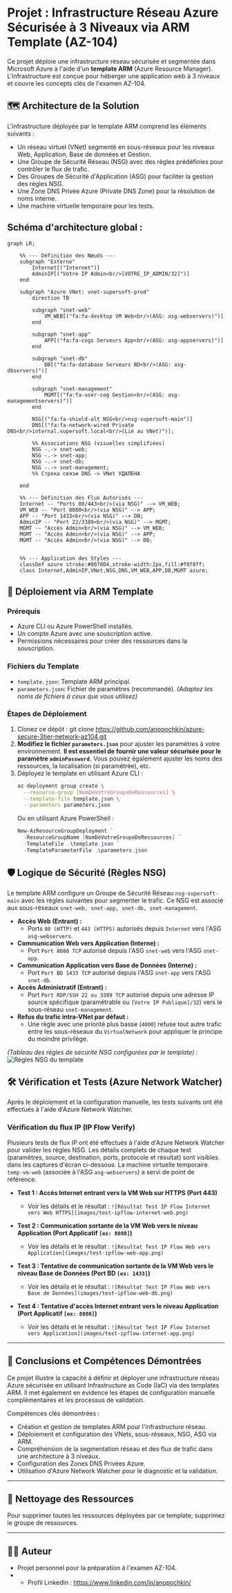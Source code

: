 
# Projet : Infrastructure Réseau Azure Sécurisée à 3 Niveaux via ARM Template (AZ-104)

Ce projet déploie une infrastructure réseau sécurisée et segmentée dans Microsoft Azure à l'aide d'un **template ARM** (Azure Resource Manager). L'infrastructure est conçue pour héberger une application web à 3 niveaux et couvre les concepts clés de l'examen AZ-104.

## 🗺️ Architecture de la Solution

L'infrastructure déployée par le template ARM comprend les éléments suivants :
*   Un réseau virtuel (VNet) segmenté en sous-réseaux pour les niveaux Web, Application, Base de données et Gestion.
*   Une Groupe de Sécurité Réseau (NSG) avec des règles prédéfinies pour contrôler le flux de trafic.
*   Des Groupes de Sécurité d'Application (ASG) pour faciliter la gestion des règles NSG.
*   Une Zone DNS Privée Azure (Private DNS Zone) pour la résolution de noms interne.
*   Une machine virtuelle temporaire pour les tests.

## Schéma d'architecture global :

```mermaid
graph LR;

    %% --- Définition des Nœuds ---
    subgraph "Externe"
        Internet[("Internet")]
        AdminIP[("Votre IP Admin<br/>[VOTRE_IP_ADMIN/32]")]
    end

    subgraph "Azure VNet: vnet-supersoft-prod"
        direction TB

        subgraph "snet-web"
            VM_WEB[("fa:fa-desktop VM Web<br/>(ASG: asg-webservers)")]
        end

        subgraph "snet-app"
            APP[("fa:fa-cogs Serveurs App<br/>(ASG: asg-appservers)")]
        end

        subgraph "snet-db"
            DB[("fa:fa-database Serveurs BD<br/>(ASG: asg-dbservers)")]
        end

        subgraph "snet-management"
            MGMT[("fa:fa-user-cog Gestion<br/>(ASG: asg-managementservers)")]
        end

        NSG[("fa:fa-shield-alt NSG<br/>nsg-supersoft-main")]
        DNS[("fa:fa-network-wired Private DNS<br/>internal.supersoft.local<br/>(Lié au VNet)")];

        %% Associations NSG (visuelles simplifiées)
        NSG -.-> snet-web;
        NSG -.-> snet-app;
        NSG -.-> snet-db;
        NSG -.-> snet-management;
        %% Строка связи DNS -> VNet УДАЛЕНА

    end

    %% --- Définition des Flux Autorisés ---
    Internet -- "Ports 80/443<br/>(via NSG)" --> VM_WEB;
    VM_WEB -- "Port 8080<br/>(via NSG)" --> APP;
    APP -- "Port 1433<br/>(via NSG)" --> DB;
    AdminIP -- "Port 22/3389<br/>(via NSG)" --> MGMT;
    MGMT -- "Accès Admin<br/>(via NSG)" --> VM_WEB;
    MGMT -- "Accès Admin<br/>(via NSG)" --> APP;
    MGMT -- "Accès Admin<br/>(via NSG)" --> DB;


    %% --- Application des Styles ---
    classDef azure stroke:#0078D4,stroke-width:2px,fill:#f0f8ff;
    class Internet,AdminIP,VNet,NSG,DNS,VM_WEB,APP,DB,MGMT azure;
```


## 🚀 Déploiement via ARM Template

### Prérequis
*   Azure CLI ou Azure PowerShell installés.
*   Un compte Azure avec une souscription active.
*   Permissions nécessaires pour créer des ressources dans la souscription.

### Fichiers du Template
*   `template.json`: Template ARM principal.
*   `parameters.json`: Fichier de paramètres (recommandé).
    *(Adaptez les noms de fichiers à ceux que vous utilisez)*

### Étapes de Déploiement
 1.  Clonez ce dépôt : git clone https://github.com/anopochkin/azure-secure-3tier-network-az104.git
 2.  **Modifiez le fichier `parameters.json`** pour ajuster les paramètres à votre environnement. **Il est essentiel de fournir une valeur sécurisée pour le paramètre `adminPassword`.** Vous pouvez également ajuster les noms des ressources, la localisation (si paramétrée), etc.
 3.  Déployez le template en utilisant Azure CLI :
     ```bash
     az deployment group create \
       --resource-group [NomDeVotreGroupeDeRessources] \
       --template-file template.json \
       --parameters parameters.json 
     ```
     Ou en utilisant Azure PowerShell :
     ```powershell
     New-AzResourceGroupDeployment `
       -ResourceGroupName [NomDeVotreGroupeDeRessources] `
       -TemplateFile .\template.json `
       -TemplateParameterFile .\parameters.json 

## 🛡️ Logique de Sécurité (Règles NSG)

Le template ARM configure un Groupe de Sécurité Réseau `nsg-supersoft-main` avec les règles suivantes pour segmenter le trafic. Ce NSG est associé aux sous-réseaux `snet-web, snet-app, snet-db, snet-management`.

*   **Accès Web (Entrant) :**
    *   Ports `80 (HTTP)` et `443 (HTTPS)` autorisés depuis `Internet` vers l'ASG `asg-webservers`.
*   **Communication Web vers Application (Interne) :**
    *   Port `Port 8080 TCP` autorisé depuis l'ASG `snet-web` vers l'ASG `snet-app`.
*   **Communication Application vers Base de Données (Interne) :**
    *   Port `Port BD 1433 TCP` autorisé depuis l'ASG `snet-app` vers l'ASG `snet-db`.
*   **Accès Administratif (Entrant) :**
    *   Port `Port RDP/SSH 22 ou 3389 TCP` autorisé depuis une adresse IP source spécifique (paramétrable ou `[Votre IP Publique]/32`) vers le sous-réseau `snet-management`.
*   **Refus du trafic intra-VNet par défaut :**
    *   Une règle avec une priorité plus basse (`4000`) refuse tout autre trafic entre les sous-réseaux du `VirtualNetwork` pour appliquer le principe du moindre privilège.

*(Tableau des règles de sécurité NSG configurées par le template) :*
![Règles NSG du template](images/nsg-rules-template.png)


## 🛠️ Vérification et Tests (Azure Network Watcher)

Après le déploiement et la configuration manuelle, les tests suivants ont été effectués à l'aide d'Azure Network Watcher.

### Vérification du flux IP (IP Flow Verify)

Plusieurs tests de flux IP ont été effectués à l'aide d'Azure Network Watcher pour valider les règles NSG. Les détails complets de chaque test (paramètres, source, destination, ports, protocole et résultat) sont visibles dans les captures d'écran ci-dessous. La machine virtuelle temporaire `temp-vm-web` (associée à l'ASG `asg-webservers`) a servi de point de référence.

*   **Test 1 : Accès Internet entrant vers la VM Web sur HTTPS (Port 443)**
    *   Voir les détails et le résultat : `![Résultat Test IP Flow Internet vers Web HTTPS](images/test-ipflow-internet-web.png)`
        
*   **Test 2 : Communication sortante de la VM Web vers le niveau Application (Port Applicatif `[ex: 8080]`)**
    *   Voir les détails et le résultat : `![Résultat Test IP Flow Web vers Application](images/test-ipflow-web-app.png)`

*   **Test 3 : Tentative de communication sortante de la VM Web vers le niveau Base de Données (Port BD `[ex: 1433]`)**
    *   Voir les détails et le résultat : `![Résultat Test IP Flow Web vers Base de Données](images/test-ipflow-web-db.png)`

*   **Test 4 : Tentative d'accès Internet entrant vers le niveau Application (Port Applicatif `[ex: 8080]`)**
    *   Voir les détails et le résultat : `![Résultat Test IP Flow Internet vers Application](images/test-ipflow-internet-app.png)`

---

## 🏁 Conclusions et Compétences Démontrées

Ce projet illustre la capacité à définir et déployer une infrastructure réseau Azure sécurisée en utilisant Infrastructure as Code (IaC) via des templates ARM. Il met également en évidence les étapes de configuration manuelle complémentaires et les processus de validation.

Compétences clés démontrées :
*   Création et gestion de templates ARM pour l'infrastructure réseau.
*   Déploiement et configuration des VNets, sous-réseaux, NSG, ASG via ARM.
*   Compréhension de la segmentation réseau et des flux de trafic dans une architecture à 3 niveaux.
*   Configuration des Zones DNS Privées Azure.
*   Utilisation d'Azure Network Watcher pour le diagnostic et la validation.

---

## 🧹 Nettoyage des Ressources
Pour supprimer toutes les ressources déployées par ce template, supprimez le groupe de ressources.

---

## 👨‍💻 Auteur

- Projet personnel pour la préparation à l'examen AZ-104.
- * Profil LinkedIn : https://www.linkedin.com/in/anopochkin/
